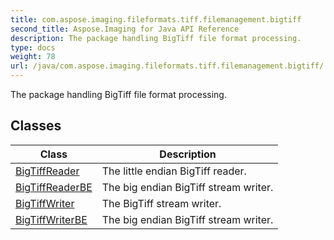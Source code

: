 ```yaml
---
title: com.aspose.imaging.fileformats.tiff.filemanagement.bigtiff
second_title: Aspose.Imaging for Java API Reference
description: The package handling BigTiff file format processing.
type: docs
weight: 78
url: /java/com.aspose.imaging.fileformats.tiff.filemanagement.bigtiff/
---
```


The package handling BigTiff file format processing.


## Classes

| Class | Description |
| --- | --- |
| [BigTiffReader](../com.aspose.imaging.fileformats.tiff.filemanagement.bigtiff/bigtiffreader) | The little endian BigTiff reader. |
| [BigTiffReaderBE](../com.aspose.imaging.fileformats.tiff.filemanagement.bigtiff/bigtiffreaderbe) | The big endian BigTiff stream writer. |
| [BigTiffWriter](../com.aspose.imaging.fileformats.tiff.filemanagement.bigtiff/bigtiffwriter) | The BigTiff stream writer. |
| [BigTiffWriterBE](../com.aspose.imaging.fileformats.tiff.filemanagement.bigtiff/bigtiffwriterbe) | The big endian BigTiff stream writer. |
